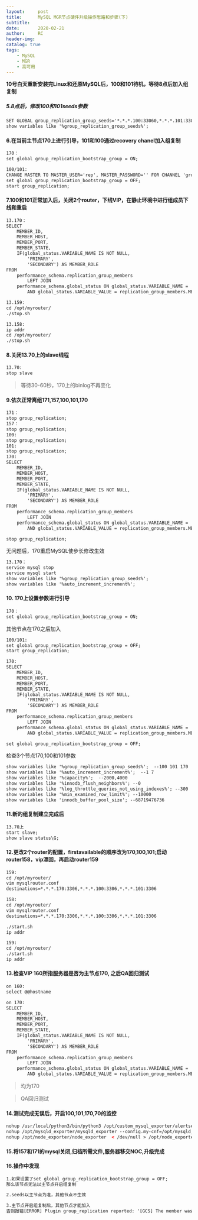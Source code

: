 ```yaml
---
layout:     post
title:      MySQL MGR节点硬件升级操作思路和步骤(下)
subtitle:  	
date:       2020-02-21
author:     RC
header-img: 
catalog: true
tags:
    - MySQL
    - MGR
    - 高可用
---
```


**10号白天重新安装完Linux和还原MySQL后，100和101待机，等待8点后加入组复制**

##### 5.8点后，修改100和101seeds参数

```html
SET GLOBAL group_replication_group_seeds='*.*.*.100:33060,*.*.*.101:33060,*.*.*.157:33060,*.*.*.170:33060,*.*.*.171:33060';
show variables like '%group_replication_group_seeds%';
```

#### 6.在当前主节点170上进行引导，101和100通过recovery chanel加入组复制

```html
170：
set global group_replication_bootstrap_group = ON;
```

```html
100/101:
CHANGE MASTER TO MASTER_USER='rep', MASTER_PASSWORD='' FOR CHANNEL 'group_replication_recovery';
set global group_replication_bootstrap_group = OFF;
start group_replication;
```

#### 7.100和101正常加入后，关闭2个router，下线VIP，在静止环境中进行组成员下线和重启

```html
13.170：
SELECT 
    MEMBER_ID,
    MEMBER_HOST,
    MEMBER_PORT,
    MEMBER_STATE,
    IF(global_status.VARIABLE_NAME IS NOT NULL,
        'PRIMARY',
        'SECONDARY') AS MEMBER_ROLE
FROM
    performance_schema.replication_group_members
        LEFT JOIN
    performance_schema.global_status ON global_status.VARIABLE_NAME = 'group_replication_primary_member'
        AND global_status.VARIABLE_VALUE = replication_group_members.MEMBER_ID;
```

```html
13.159:
cd /opt/myrouter/
./stop.sh

13.158:
ip addr
cd /opt/myrouter/
./stop.sh
```

#### 8.关闭13.70上的slave线程

```html
13.70:
stop slave
```

> 等待30-60秒，170上的binlog不再变化

#### 9.依次正常离组171,157,100,101,170

```html
171：
stop group_replication;
157：
stop group_replication;
100:
stop group_replication;
101:
stop group_replication;
170:
SELECT 
    MEMBER_ID,
    MEMBER_HOST,
    MEMBER_PORT,
    MEMBER_STATE,
    IF(global_status.VARIABLE_NAME IS NOT NULL,
        'PRIMARY',
        'SECONDARY') AS MEMBER_ROLE
FROM
    performance_schema.replication_group_members
        LEFT JOIN
    performance_schema.global_status ON global_status.VARIABLE_NAME = 'group_replication_primary_member'
        AND global_status.VARIABLE_VALUE = replication_group_members.MEMBER_ID;

stop group_replication;
```

无问题后，170重启MySQL使步长修改生效

```html
13.170：
service mysql stop
service mysql start
show variables like '%group_replication_group_seeds%';
show variables like '%auto_increment_increment%';
```

#### 10. 170上设置参数进行引导

```html
170：
set global group_replication_bootstrap_group = ON;
```

其他节点在170之后加入

```html
100/101:
set global group_replication_bootstrap_group = OFF; 
start group_replication;

170:
SELECT
    MEMBER_ID,
    MEMBER_HOST,
    MEMBER_PORT,
    MEMBER_STATE,
    IF(global_status.VARIABLE_NAME IS NOT NULL,
        'PRIMARY',
        'SECONDARY') AS MEMBER_ROLE
FROM
    performance_schema.replication_group_members
        LEFT JOIN
    performance_schema.global_status ON global_status.VARIABLE_NAME = 'group_replication_primary_member'
        AND global_status.VARIABLE_VALUE = replication_group_members.MEMBER_ID;

set global group_replication_bootstrap_group = OFF;
```

检查3个节点170,100和101参数

```html
show variables like '%group_replication_group_seeds%';  --100 101 170
show variables like '%auto_increment_increment%';  --1 7 
show variables like '%capacity%';  --2000,4000
show variables like '%innodb_flush_neighbors%'; --0
show variables like '%log_throttle_queries_not_using_indexes%'; --300
show variables like '%min_examined_row_limit%'; --10000
show variables like 'innodb_buffer_pool_size'; --68719476736
```

#### 11.新的组复制建立完成后

```html
13.70上
start slave;
show slave status\G;
```

#### 12.更改2个router的配置，firstavailable的顺序改为170,100,101;启动router158，vip漂回，再启动router159

```html
159:
cd /opt/myrouter/
vim mysqlrouter.conf
destinations=*.*.*.170:3306,*.*.*.100:3306,*.*.*.101:3306

158:
cd /opt/myrouter/
vim mysqlrouter.conf
destinations=*.*.*.170:3306,*.*.*.100:3306,*.*.*.101:3306

./start.sh
ip addr

159:
cd /opt/myrouter/
./start.sh
ip addr
```

#### 13.检查VIP 160所指服务器是否为主节点170, 之后QA回归测试

```html
on 160:
select @@hostname

on 170:
SELECT
    MEMBER_ID,
    MEMBER_HOST,
    MEMBER_PORT,
    MEMBER_STATE,
    IF(global_status.VARIABLE_NAME IS NOT NULL,
        'PRIMARY',
        'SECONDARY') AS MEMBER_ROLE
FROM
    performance_schema.replication_group_members
        LEFT JOIN
    performance_schema.global_status ON global_status.VARIABLE_NAME = 'group_replication_primary_member'
        AND global_status.VARIABLE_VALUE = replication_group_members.MEMBER_ID;
```

> 均为170

> QA回归测试

#### 14.测试完成无误后，开启100,101,170,70的监控

```html
nohup /usr/local/python3/bin/python3 /opt/custom_mysql_exporter/alertsend.py > /opt/custom_mysql_exporter/alertsend.log 2>&1 &
nohup /opt/mysqld_exporter/mysqld_exporter --config.my-cnf=/opt/mysqld_exporter/.my.cnf < /dev/null > /opt/mysqld_exporter/mysqld_exporter.log 2>&1 &
nohup /opt/node_exporter/node_exporter  < /dev/null > /opt/node_exporter/node_exporter.log 2>&1 &
```

#### 15.将157和171的mysql关闭,归档所需文件,服务器移交NOC,升级完成

#### 16.操作中发现

```html
1.如果设置了set global group_replication_bootstrap_group = OFF;
那么该节点无法以主节点开启组复制

2.seeds以主节点为准，其他节点不生效

3.主节点开启组复制后，其他节点才能加入
否则报错[ERROR] Plugin group_replication reported: '[GCS] The member was unable to join the group. Local port: 33060'
```